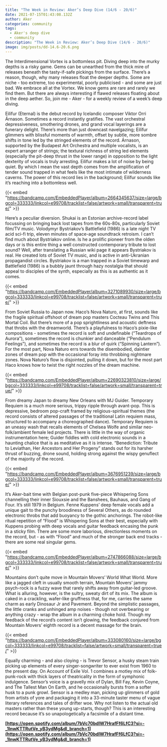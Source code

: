 ```yaml
---
title: "The Week in Review: Aker’s Deep Dive (14/6 - 20/6)"
date: 2021-07-15T01:43:08.132Z
author: Aker
categories: community
tags:
  - Aker's deep dive
  - community
description: "The Week in Review: Aker’s Deep Dive (14/6 - 20/6)"
image: img/posts/dd-14.6-20.6.png
---
```

The Interdimensional Vortex is a bottomless pit. Diving deep into the murky depths is a risky game. Gems can be unearthed from the thick mire of releases beneath the tasty-if-safe pickings from the surface. There’s a reason, though, why many releases float the deeper depths. Some are niche - too extreme, too experimental, poorly publicised - and some are just bad. We embrace all at the Vortex. We know gems are rare and rarely we find them. But there are always interesting if flawed releases floating about in the deep aether. So, join me - Aker - for a weekly review of a week’s deep diving.

<!--StartFragment-->

Eilífur (Eternal) is the debut record by Icelandic composer Viktor Orri Árnason. Sometimes a record instantly gratifies. The vast orchestral depressiveness, smothering drones, and grand vocal layerings are a funerary delight. There’s more than just downcast navelgazing; Eilífur glimmers with blissful moments of warmth, offset by subtle, more sombre shifts in tone led by the stringed elements of the record. Árnason, supported by the Budapest Art Orchestra and multiple vocalists, is an expert arranger of strings; the textural richness of string led elements (especially the pit-deep thrust in the lower range) in opposition to the light dexterity of vocals is truly arresting. Eilífur makes a lot of noise by being quiet. By which I mean the vast depth comes from the amplification of tender sound trapped in what feels like the most intimate of wilderness caverns. The power of this record lies in the background; Eilífur sounds like it’s reaching into a bottomless well.

{{< embed "https://bandcamp.com/EmbeddedPlayer/album=2664345637/size=large/bgcol=333333/linkcol=e99708/tracklist=false/artwork=small/transparent=true/" >}}

Here’s a peculiar diversion. Shukai is an Estonian archive-record label focussing on bringing back lost tapes from the 60s-80s, particularly Soviet film/TV music. Volodymyr Bystriakov’s Battlefield (1986) is a late night TV acid sci-fi trip, eleven minutes of space-age soundtrack retroism. I can’t find much about Bystriakov online. Is he a prolific pioneer from the olden days or is this entire thing a well constructed contemporary tribute to lost sound? Well, after translating a Russian wiki page it appears Bystriakov is real. He created lots of Soviet TV music, and is active in anti-Ukranian propagandist circles. Bystriakov is a man trapped in a Soviet timewarp and Battlefield (1986) is a bubbly jaunt through hazy nostalgia that should appeal to disciples of the synth, especially as this is as authentic as it comes. 

{{< embed "https://bandcamp.com/EmbeddedPlayer/album=3271089930/size=large/bgcol=333333/linkcol=e99708/tracklist=false/artwork=small/transparent=true/" >}}

From Soviet Russia to Japan now. Haco’s Nova Naturo, at first, sounds like the fragile spiritual offshoot of dream pop masters Cocteau Twins and This Mortal Coil. But there’s more of a pop sprightliness and acoustic deftness that throbs with the dreamworld. There’s a playfulness to Haco’s pixie-like compositions - sometimes the record is soft and undefinable (“Teardrops of Aurora”), sometimes the record is chunkier and danceable (“Pendulum Feelings”), and sometimes the record is a blur of quirk (“Spinning Lantern”). For the most part, Nova Naturo errs towards the disembodied, daintier zones of dream pop with the occasional foray into throbbing nightmare zones. Nova Naturo’s flow is disjointed, pulling it down, but for the most part Haco knows how to twist the right nozzles of the dream machine.

{{< embed "https://bandcamp.com/EmbeddedPlayer/album=22690323810/size=large/bgcol=333333/linkcol=e99708/tracklist=false/artwork=small/transparent=true/" >}}

From dreamy Japan to dreamy New Orleans with MJ Guider. Temporary Requiem is a much more serious, trippy ripple through avant-pop. This is depressive, bedroom pop-craft framed by religious-spiritual themes (the record consists of altered passages of the traditional Latin requiem mass, structured to accompany a choreographed dance). Temporary Requiem is an uneasy wash that recalls elements of Chelsea Wolfe and similar neo-folk/ambient female led projects. There is little in the way of organic instrumentation here; Guider fiddles with cold electronic sounds in a haunting chalice that is as meditative as it is intense. “Benediction: Tribute to Leviathan, Her Ancestors and Her Progeny” stands out for its harsher thrust of buzzing, drone sound, holding strong against the wispy genuflect of the majority of the record.

{{< embed "https://bandcamp.com/EmbeddedPlayer/album=3676951239/size=large/bgcol=333333/linkcol=e99708/tracklist=false/artwork=small/transparent=true/" >}}

It’s Aker-bait time with Belgian post-punk five-piece Whispering Sons channelling their inner Siouxsie and the Banshees, Bauhaus, and Gang of Four. It’s still 1979 in Belgium. Fenne Kuppens’ deep female vocals add a unique gait to the punchy broodiness of Several Others, as do rounded electronic throbs that add buoyancy to the gothic anchorings. The robot-like ritual repetition of “Flood” is Whispering Sons at their best, especially with Kuppens probing with deep vocals and guitar feedback encasing the punk in a sticky film. There are some more laborious, directionless moments on the record, but - as with “Flood” and much of the stronger back end tracks - there are some real singular gems. 

{{< embed "https://bandcamp.com/EmbeddedPlayer/album=2747866088/size=large/bgcol=333333/linkcol=e99708/tracklist=false/artwork=small/transparent=true/" >}}

Mountains don’t quite move in Mountain Movers’ World What World. More like a jagged cleft in usually smooth terrain, Mountain Movers’ jammy psych-rock is a fuzzy wave that rarely shifts away from guitar-led groove. What is alluring, however, is the sultry, sweaty dirt of its mix. The album is caked in a crackling, wafer-like gruffness that, for me, carries the same charm as early Dinosaur Jr and Pavement. Beyond the simplistic passages, the little cranks and unhinged amp noises - though not overbearing or anything crazy - wrap the album in a charming choke hold. Though my feedback of the record’s content isn’t glowing, the feedback conjured from Mountain Movers’ eighth record is a decent massage for the brain.

{{< embed "https://bandcamp.com/EmbeddedPlayer/album=333080160/size=large/bgcol=333333/linkcol=e99708/tracklist=false/artwork=small/transparent=true/" >}}

Equally charming - and also cloying - is Trevor Sensor, a husky steam train picking up elements of every singer-songwriter to ever exist from 1960 to the present day. On Account of Exile Vol. 1 combines a motley mix of folk-punk-rock with thick layers of theatricality in the form of symphonic indulgence. Sensor’s voice is a gravelly mix of Dylan, Bill Fay, Kevin Coyne, and The Tallest Man On Earth, and he occasionally bursts from a softer husk to a punk growl. Sensor is a medley man, picking up glimmers of gold from artists of yore and packaging it into a 33-minute taster menu of vague literary references and tales of drifter woe. Why not listen to the actual old masters rather than these young up-starts, though? This is an interesting record because it’s so unapologetically a facsimile of a distant time.

**[https://open.spotify.com/album/7bVc70bdlW7HrafFf6LfC3?si=-_1lnwKTTRutVe_yB3ydMg&dl_branch=1](https://open.spotify.com/album/7bVc70bdlW7HrafFf6LfC3?si=-_1lnwKTTRutVe_yB3ydMg&dl_branch=1)**

<!--EndFragment-->